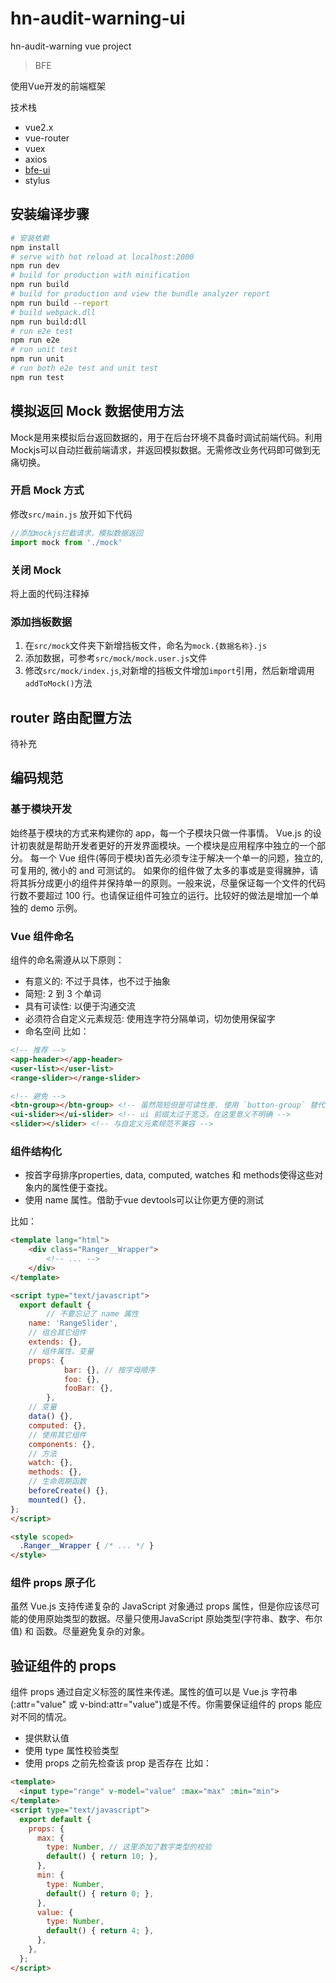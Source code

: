 
# hn-audit-warning-ui

hn-audit-warning vue project

> BFE

使用Vue开发的前端框架

技术栈
- vue2.x
- vue-router
- vuex
- axios
- [bfe-ui](http://22.11.38.153:81/bfe-ui/)
- stylus

## 安装编译步骤

``` bash
# 安装依赖
npm install
# serve with hot reload at localhost:2000
npm run dev
# build for production with minification
npm run build
# build for production and view the bundle analyzer report
npm run build --report
# build webpack.dll
npm run build:dll
# run e2e test
npm run e2e
# run unit test
npm run unit
# run both e2e test and unit test
npm run test
```

## 模拟返回 Mock 数据使用方法
Mock是用来模拟后台返回数据的，用于在后台环境不具备时调试前端代码。利用Mockjs可以自动拦截前端请求，并返回模拟数据。无需修改业务代码即可做到无痛切换。
### 开启 Mock 方式
修改`src/main.js`
放开如下代码

```javascript
//添加mockjs拦截请求，模拟数据返回
import mock from './mock'
```
### 关闭 Mock
将上面的代码注释掉

### 添加挡板数据
1. 在`src/mock`文件夹下新增挡板文件，命名为`mock.{数据名称}.js`
2. 添加数据，可参考`src/mock/mock.user.js`文件
3. 修改`src/mock/index.js`,对新增的挡板文件增加`import`引用，然后新增调用 `addToMock()`方法


## router 路由配置方法

待补充

## 编码规范

### 基于模块开发
始终基于模块的方式来构建你的 app，每一个子模块只做一件事情。
Vue.js 的设计初衷就是帮助开发者更好的开发界面模块。一个模块是应用程序中独立的一个部分。
每一个 Vue 组件(等同于模块)首先必须专注于解决一个单一的问题，独立的, 可复用的, 微小的 and 可测试的。
如果你的组件做了太多的事或是变得臃肿，请将其拆分成更小的组件并保持单一的原则。一般来说，尽量保证每一个文件的代码行数不要超过 100 行。也请保证组件可独立的运行。比较好的做法是增加一个单独的 demo 示例。

### Vue 组件命名
组件的命名需遵从以下原则：
* 有意义的: 不过于具体，也不过于抽象
* 简短: 2 到 3 个单词
* 具有可读性: 以便于沟通交流
* 必须符合自定义元素规范: 使用连字符分隔单词，切勿使用保留字
* 命名空间
比如：

``` html
<!-- 推荐 -->
<app-header></app-header>
<user-list></user-list>
<range-slider></range-slider>

<!-- 避免 -->
<btn-group></btn-group> <!-- 虽然简短但是可读性差. 使用 `button-group` 替代 -->
<ui-slider></ui-slider> <!-- ui 前缀太过于宽泛，在这里意义不明确 -->
<slider></slider> <!-- 与自定义元素规范不兼容 -->
```

### 组件结构化
* 按首字母排序properties, data, computed, watches 和 methods使得这些对象内的属性便于查找。
* 使用 name 属性。借助于vue devtools可以让你更方便的测试

比如：

```html
<template lang="html">
	<div class="Ranger__Wrapper">
		<!-- ... -->
	</div>
</template>

<script type="text/javascript">
  export default {
		// 不要忘记了 name 属性
    name: 'RangeSlider',
    // 组合其它组件
    extends: {},
    // 组件属性、变量
    props: {
			bar: {}, // 按字母顺序
			foo: {},
			fooBar: {},
		},
    // 变量
    data() {},
    computed: {},
    // 使用其它组件
    components: {},
    // 方法
    watch: {},
    methods: {},
    // 生命周期函数
    beforeCreate() {},
    mounted() {},
};
</script>

<style scoped>
  .Ranger__Wrapper { /* ... */ }
</style>
```

### 组件 props 原子化
虽然 Vue.js 支持传递复杂的 JavaScript 对象通过 props 属性，但是你应该尽可能的使用原始类型的数据。尽量只使用JavaScript 原始类型(字符串、数字、布尔值) 和 函数。尽量避免复杂的对象。

## 验证组件的 props
组件 props 通过自定义标签的属性来传递。属性的值可以是 Vue.js 字符串(:attr="value" 或 v-bind:attr="value")或是不传。你需要保证组件的 props 能应对不同的情况。
* 提供默认值
* 使用 type 属性校验类型
* 使用 props 之前先检查该 prop 是否存在
比如：

``` html
<template>
  <input type="range" v-model="value" :max="max" :min="min">
</template>
<script type="text/javascript">
  export default {
    props: {
      max: {
        type: Number, // 这里添加了数字类型的校验
        default() { return 10; },
      },
      min: {
        type: Number,
        default() { return 0; },
      },
      value: {
        type: Number,
        default() { return 4; },
      },
    },
  };
</script>
```
